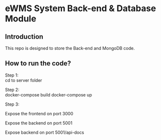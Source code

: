 # eWMS System Back-end & Database Module

## Introduction
This repo is designed to store the Back-end and MongoDB code.

## How to run the code?

Step 1:  
cd to server folder

Step 2:  
docker-compose build
docker-compose up

Step 3:

Expose the frontend on port 3000

Expose the backend on port 5001

Expose backend on port 5001/api-docs
